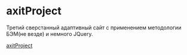 # axitProject
Третий сверстанный адаптивный сайт с применением методологии БЭМ(не везде) и немного JQuery.

[axitProject](https://perymov.github.io/axitProject/)
